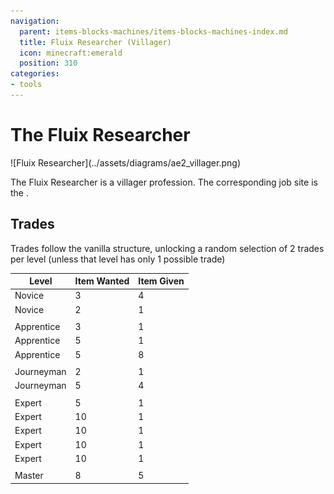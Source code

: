 ```yaml
---
navigation:
  parent: items-blocks-machines/items-blocks-machines-index.md
  title: Fluix Researcher (Villager)
  icon: minecraft:emerald
  position: 310
categories:
- tools
---
```


# The Fluix Researcher

<Row>
![Fluix Researcher](../assets/diagrams/ae2_villager.png)
<BlockImage id="charger" scale="8" />
</Row>

The Fluix Researcher is a villager profession. The corresponding job site is the <ItemLink id="charger" />.

## Trades

Trades follow the vanilla structure, unlocking a random selection of 2 trades per level (unless that level has only 1 possible
trade)

| Level      | Item Wanted                                       | Item Given                                      |
|------------|---------------------------------------------------|-------------------------------------------------|
| Novice     | 3 <ItemLink id="minecraft:emerald" />             | 4 <ItemLink id="certus_quartz_crystal" />       |
| Novice     | 2 <ItemLink id="minecraft:emerald" />             | 1 <ItemLink id="meteorite_compass" />           |
|            |                                                   |                                                 |
| Apprentice | 3 <ItemLink id="charged_certus_quartz_crystal" /> | 1 <ItemLink id="minecraft:emerald" />           |
| Apprentice | 5 <ItemLink id="silicon" />                       | 1 <ItemLink id="minecraft:emerald" />           |
| Apprentice | 5 <ItemLink id="minecraft:emerald" />             | 8 <ItemLink id="sky_stone_block" />             |
|            |                                                   |                                                 |
| Journeyman | 2 <ItemLink id="quartz_glass" />                  | 1 <ItemLink id="minecraft:emerald" />           |
| Journeyman | 5 <ItemLink id="minecraft:emerald" />             | 4 <ItemLink id="fluix_crystal" />               |
|            |                                                   |                                                 |
| Expert     | 5 <ItemLink id="matter_ball" />                   | 1 <ItemLink id="minecraft:emerald" />           |
| Expert     | 10 <ItemLink id="minecraft:emerald" />            | 1 <ItemLink id="silicon_press" />               |
| Expert     | 10 <ItemLink id="minecraft:emerald" />            | 1 <ItemLink id="logic_processor_press" />       |
| Expert     | 10 <ItemLink id="minecraft:emerald" />            | 1 <ItemLink id="calculation_processor_press" /> |
| Expert     | 10 <ItemLink id="minecraft:emerald" />            | 1 <ItemLink id="engineering_processor_press" /> |
|            |                                                   |                                                 |
| Master     | 8 <ItemLink id="minecraft:emerald" />             | 5 <ItemLink id="minecraft:slime_ball" />        |